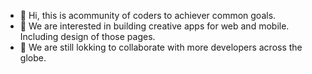 - 👋 Hi, this is acommunity of coders to achiever common goals.
- 👀 We are interested in building creative apps for web and mobile. Including design of those pages.
- 💞️ We are still lokking to collaborate with more developers across the globe.


<!---
kingstech21121/kingstech21121 is a ✨ special ✨ repository because its `README.md` (this file) appears on your GitHub profile.
You can click the Preview link to take a look at your changes.
--->
